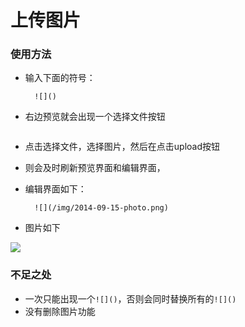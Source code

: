 # 上传图片

### 使用方法

- 输入下面的符号：

		![]()

- 右边预览就会出现一个选择文件按钮

![]()

- 点击选择文件，选择图片，然后在点击upload按钮

- 则会及时刷新预览界面和编辑界面，

- 编辑界面如下：

		![](/img/2014-09-15-photo.png)

- 图片如下

![](/img/2014-09-15-photo.png)

### 不足之处

- 一次只能出现一个`![]()`，否则会同时替换所有的`![]()`
- 没有删除图片功能